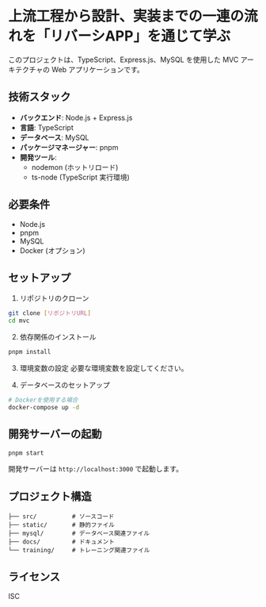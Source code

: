 # 上流工程から設計、実装までの一連の流れを「リバーシAPP」を通じて学ぶ

このプロジェクトは、TypeScript、Express.js、MySQL を使用した MVC アーキテクチャの Web アプリケーションです。

## 技術スタック

- **バックエンド**: Node.js + Express.js
- **言語**: TypeScript
- **データベース**: MySQL
- **パッケージマネージャー**: pnpm
- **開発ツール**:
  - nodemon (ホットリロード)
  - ts-node (TypeScript 実行環境)

## 必要条件

- Node.js
- pnpm
- MySQL
- Docker (オプション)

## セットアップ

1. リポジトリのクローン

```bash
git clone [リポジトリURL]
cd mvc
```

2. 依存関係のインストール

```bash
pnpm install
```

3. 環境変数の設定
   必要な環境変数を設定してください。

4. データベースのセットアップ

```bash
# Dockerを使用する場合
docker-compose up -d
```

## 開発サーバーの起動

```bash
pnpm start
```

開発サーバーは `http://localhost:3000` で起動します。

## プロジェクト構造

```
├── src/          # ソースコード
├── static/       # 静的ファイル
├── mysql/        # データベース関連ファイル
├── docs/         # ドキュメント
└── training/     # トレーニング関連ファイル
```

## ライセンス

ISC
